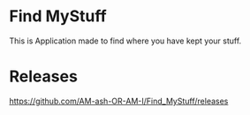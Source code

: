 # Find MyStuff
This is Application made to find where you have kept your stuff.
# Releases
https://github.com/AM-ash-OR-AM-I/Find_MyStuff/releases

